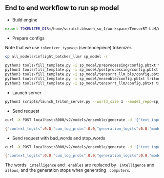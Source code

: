 ## End to end workflow to run sp model

* Build engine

<!-- TODO add more steps -->
```bash
export TOKENIZER_DIR=/home/scratch.bhsueh_sw_1/workspace/TensorRT-LLM/deepmind_2/models/taurus_nv/checkpoints/tmp_vocab.model

```

* Prepare configs

Note that we use `tokenizer_type=sp` (sentencepiece) tokenizer.

```bash
cp all_models/inflight_batcher_llm/ sp_model -r

python3 tools/fill_template.py -i sp_model/preprocessing/config.pbtxt tokenizer_dir:${TOKENIZER_DIR},tokenizer_type:sp,triton_max_batch_size:64,preprocessing_instance_count:1
python3 tools/fill_template.py -i sp_model/postprocessing/config.pbtxt tokenizer_dir:${TOKENIZER_DIR},tokenizer_type:sp,triton_max_batch_size:64,postprocessing_instance_count:1
python3 tools/fill_template.py -i sp_model/tensorrt_llm_bls/config.pbtxt triton_max_batch_size:64,decoupled_mode:False,bls_instance_count:1,accumulate_tokens:False
python3 tools/fill_template.py -i sp_model/ensemble/config.pbtxt triton_max_batch_size:64
python3 tools/fill_template.py -i sp_model/tensorrt_llm/config.pbtxt triton_max_batch_size:64,decoupled_mode:False,max_beam_width:1,engine_dir:/tmp/taurus/2B/fp8/1-gpu/,max_tokens_in_paged_kv_cache:2560,max_attention_window_size:2560,kv_cache_free_gpu_mem_fraction:0.5,exclude_input_in_output:True,enable_kv_cache_reuse:False,batching_strategy:inflight_batching,max_queue_delay_microseconds:600,batch_scheduler_policy:guaranteed_no_evict,enable_trt_overlap:False

```

* Launch server

```bash
python3 scripts/launch_triton_server.py --world_size 1 --model_repo=sp_model/
```


* Send request

```bash
curl -X POST localhost:8000/v2/models/ensemble/generate -d '{"text_input": "What is machine learning?", "max_tokens": 20, "bad_words": "", "stop_words": ""}'

{"context_logits":0.0,"cum_log_probs":0.0,"generation_logits":0.0,"model_name":"ensemble","model_version":"1","output_log_probs":[0.0,0.0,0.0,0.0,0.0,0.0,0.0,0.0,0.0,0.0,0.0,0.0,0.0,0.0,0.0,0.0,0.0,0.0,0.0,0.0],"sequence_end":false,"sequence_id":0,"sequence_start":false,"text_output":"Machine learning (ML) is a type of artificial intelligence (AI) that enables computers to learn"}
```

* Send request with bad_words and stop_words

```bash
curl -X POST localhost:8000/v2/models/ensemble/generate -d '{"text_input": "What is machine learning?", "max_tokens": 20, "bad_words": [" intelligence", " enables"], "stop_words": [" computers", "learn"]}'

{"context_logits":0.0,"cum_log_probs":0.0,"generation_logits":0.0,"model_name":"ensemble","model_version":"1","output_log_probs":[0.0,0.0,0.0,0.0,0.0,0.0,0.0,0.0,0.0,0.0,0.0,0.0,0.0,0.0,0.0,0.0,0.0,0.0],"sequence_end":false,"sequence_id":0,"sequence_start":false,"text_output":"Machine learning (ML) is a type of artificial Intelligence (AI) that allows computers"}
```

The words ` intelligence` and ` enables` are replaced by ` Intelligence` and ` allows`, and the generation stops when generating ` computers`.
